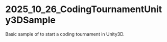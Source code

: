 # 2025_10_26_CodingTournamentUnity3DSample
Basic sample of to start a coding tournament in Unity3D.

